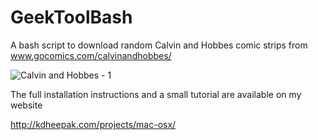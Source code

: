 GeekToolBash
============

A bash script to download random Calvin and Hobbes comic strips from www.gocomics.com/calvinandhobbes/


![Calvin and Hobbes - 1](https://lh4.googleusercontent.com/TZkEbkEUgfXVhtL3XNgQ8tYNuaO_WF_WhgtuN0nYGJEx=s0)

The full installation instructions and a small tutorial are available on my website

http://kdheepak.com/projects/mac-osx/
